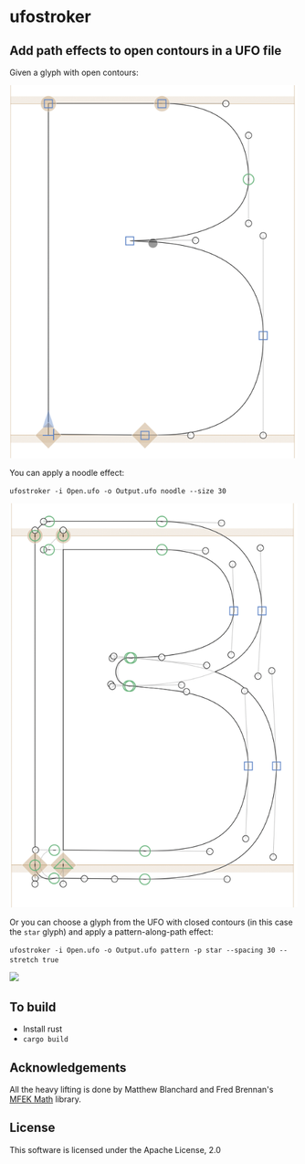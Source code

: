 # ufostroker

## Add path effects to open contours in a UFO file

Given a glyph with open contours:

![](open.png)

You can apply a noodle effect:

`ufostroker -i Open.ufo -o Output.ufo noodle --size 30`

![](noodle.png)

Or you can choose a glyph from the UFO with closed contours (in this case the `star` glyph) and apply a pattern-along-path effect:

`ufostroker -i Open.ufo -o Output.ufo pattern -p star --spacing 30 --stretch true`

![](star.png)

## To build

* Install rust
* `cargo build`

## Acknowledgements

All the heavy lifting is done by Matthew Blanchard and Fred Brennan's [MFEK Math](https://github.com/MFEK/math.rlib) library.

## License

This software is licensed under the Apache License, 2.0
